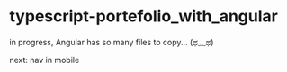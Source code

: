 # typescript-portefolio_with_angular

in progress,
Angular has so many files to copy... (ಥ﹏ಥ)


next: nav in mobile

